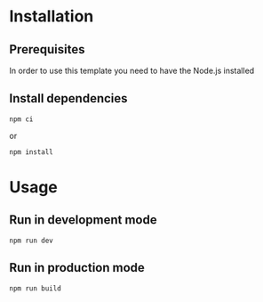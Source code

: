# Installation

## Prerequisites

In order to use this template you need to have the Node.js installed

## Install dependencies

`npm ci`

or

`npm install`

# Usage

## Run in development mode

`npm run dev`

## Run in production mode

`npm run build`
